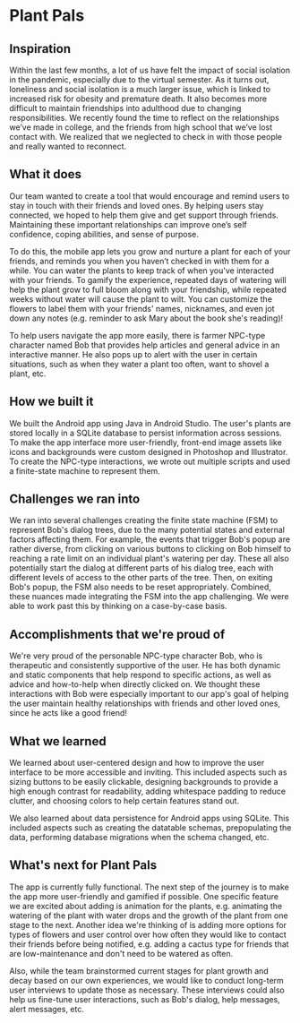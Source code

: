 # Plant Pals

## Inspiration
Within the last few months, a lot of us have felt the impact of social isolation in the pandemic, especially due to the virtual semester. As it turns out, loneliness and social isolation is a much larger issue, which is linked to increased risk for obesity and premature death. It also becomes more difficult to maintain friendships into adulthood due to changing responsibilities. We recently found the time to reflect on the relationships we’ve made in college, and the friends from high school that we’ve lost contact with. We realized that we neglected to check in with those people and really wanted to reconnect. 

## What it does
Our team wanted to create a tool that would encourage and remind users to stay in touch with their friends and loved ones. By helping users stay connected, we hoped to help them give and get support through friends. Maintaining these important relationships can improve one’s self confidence, coping abilities, and sense of purpose. 

To do this, the mobile app lets you grow and nurture a plant for each of your friends, and reminds you when you haven’t checked in with them for a while. You can water the plants to keep track of when you've interacted with your friends. To gamify the experience, repeated days of watering will help the plant grow to full bloom along with your friendship, while repeated weeks without water will cause the plant to wilt. You can customize the flowers to label them with your friends' names, nicknames, and even jot down any notes (e.g. reminder to ask Mary about the book she's reading)!

To help users navigate the app more easily, there is farmer NPC-type character named Bob that provides help articles and general advice in an interactive manner. He also pops up to alert with the user in certain situations, such as when they water a plant too often, want to shovel a plant, etc.


## How we built it
We built the Android app using Java in Android Studio. The user's plants are stored locally in a SQLite database to persist information across sessions. To make the app interface more user-friendly, front-end image assets like icons and backgrounds were custom designed in Photoshop and Illustrator. To create the NPC-type interactions, we wrote out multiple scripts and used a finite-state machine to represent them.


## Challenges we ran into
We ran into several challenges creating the finite state machine (FSM) to represent Bob's dialog trees, due to the many potential states and external factors affecting them. For example, the events that trigger Bob's popup are rather diverse, from clicking on various buttons to clicking on Bob himself to reaching a rate limit on an individual plant's watering per day. These all also potentially start the dialog at different parts of his dialog tree, each with different levels of access to the other parts of the tree. Then, on exiting Bob's popup, the FSM also needs to be reset appropriately. Combined, these nuances made integrating the FSM into the app challenging. We were able to work past this by thinking on a case-by-case basis.


## Accomplishments that we're proud of
We're very proud of the personable NPC-type character Bob, who is therapeutic and consistently supportive of the user. He has both dynamic and static components that help respond to specific actions, as well as advice and how-to-help when directly clicked on. We thought these interactions with Bob were especially important to our app's goal of helping the user maintain healthy relationships with friends and other loved ones, since he acts like a good friend!

## What we learned
We learned about user-centered design and how to improve the user interface to be more accessible and inviting. This included aspects such as sizing buttons to be easily clickable, designing backgrounds to provide a high enough contrast for readability, adding whitespace padding to reduce clutter, and choosing colors to help certain features stand out.

We also learned about data persistence for Android apps using SQLite. This included aspects such as creating the datatable schemas, prepopulating the data, performing database migrations when the schema changed, etc.

## What's next for Plant Pals
The app is currently fully functional. The next step of the journey is to make the app more user-friendly and gamified if possible. One specific feature we are excited about adding is animation for the plants, e.g. animating the watering of the plant with water drops and the growth of the plant from one stage to the next. Another idea we're thinking of is adding more options for types of flowers and user control over how often they would like to contact their friends before being notified, e.g. adding a cactus type for friends that are low-maintenance and don't need to be watered as often.

Also, while the team brainstormed current stages for plant growth and decay based on our own experiences, we would like to conduct long-term user interviews to update those as necessary. These interviews could also help us fine-tune user interactions, such as Bob's dialog, help messages, alert messages, etc.
